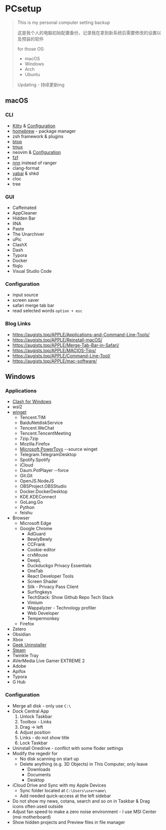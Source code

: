 # PCsetup

> This is my personal computer setting backup
>
> 这是我个人的电脑初始配置备份，记录我在拿到新系统后需要修改的设置以及预装的软件
>
> for those OS:
>   * macOS
>   * Windows
>   * Arch
>   * Ubuntu
>
> Updating - 持续更新ing

## macOS

### CLI

* [Kitty](https://sw.kovidgoyal.net/kitty/) & [Configuration](https://github.com/Augists/dotfiles/tree/master/.config/kitty)
* [homebrew](https://brew.sh/) - package manager
* zsh framework & plugins
* [btop](https://github.com/aristocratos/btop)
* [tmux](https://github.com/tmux/tmux)
* neovim & [Configuration](https://github.com/DUT-Unix-Like-Group/VapourNvim)
* [fzf](https://github.com/junegunn/fzf)
* [nnn](https://github.com/jarun/nnn) instead of ranger
* clang-format
* [yabai](https://github.com/koekeishiya/yabai) & shkd
* cloc
* tree

### GUI

* Caffeinated
* AppCleaner
* Hidden Bar
* IINA
* Paste
* The Unarchiver
* uPic
* ClashX
* Dash
* Typora
* Docker
* fliqlo
* Visual Studio Code

### Configuration

* input source
* screen saver
* safari merge tab bar
* read selected words `option + esc`


### Blog Links

* https://augists.top/APPLE/Applications-and-Command-Line-Tools/
* https://augists.top/APPLE/Reinstall-macOS/
* https://augists.top/APPLE/Merge-Tab-Bar-in-Safari/
* https://augists.top/APPLE/MACIOS-Tips/
* https://augists.top/APPLE/Command-Line-Tool/
* https://augists.top/APPLE/mac-software/

## Windows

### Applications

* [Clash for Windows](https://github.com/Fndroid/clash_for_windows_pkg)
* wsl2
* [winget](https://github.com/microsoft/winget-cli)
    * Tencent.TIM
    * BaiduNetdiskService
    * Tencent.WeChat
    * Tencent.TencentMeeting
    * 7zip.7zip
    * Mozilla.Firefox
    * [Microsoft.PowerToys](https://github.com/microsoft/PowerToys) --source winget
    * Telegram.TelegramDesktop
    * Spotify.Spotify
    * iCloud
    * Daum.PotPlayer --force
    * Git.Git
    * OpenJS.NodeJS
    * OBSProject.OBSStudio
    * Docker.DockerDesktop
    * KDE.KDEConnect
    * GoLang.Go
    * Python
    * feishu
* Browser
    * Microsoft Edge
    * Google Chrome
         * AdGuard
         * BewlyBewly
         * CCFrank
         * Cookie-editor
         * crxMouse
         * DeepL
         * Duckduckgo Privacy Essentials
         * OneTab
         * React Developer Tools
         * Screen Shader
         * Silk - Privacy Pass Client
         * Surfingkeys
         * TechStack: Show Github Repo Tech Stack
         * Vimium
         * Wappalyzer - Technology profiler
         * Web Developer
         * Tempermonkey
    * Firefox
* Zetero
* Obsidian
* Xbox
* [Geek Uninstaller](https://geekuninstaller.com/)
* [Steam](https://store.steampowered.com/)
* Twinkle Tray
* AVerMedia Live Gamer EXTREME 2
* Adobe
* Apifox
* Typora
* G Hub

### Configuration

* Merge all disk - only use `C:\`
* Dock Central App
    1. Unlock Taskbar
    2. Toolbox - Links
    3. Drag -> left
    4. Adjust position
    5. Links - do not show title
    6. Lock Taskbar
* Uninstall Onedrive - conflict with some floder settings
* Modify the regedir for
    * No disk scanning on start up
    * Delete anything (e.g. 3D Objects) in This Computer, only leave
        * Downloads
        * Documents
        * Desktop
* iCloud Drive and Sync with my Apple Devices
    * Sync folder located at `C:\Users\username\`
    * Add needed quick-access at the left sidebar
* Do not show my news, cotana, search and so on in Taskbar & Drag icons often used outside
* Adjust fan speed to make a zero noise environment - I use MSI Center (msi motherboard)
* Show hidden projects and Preview files in file manager
